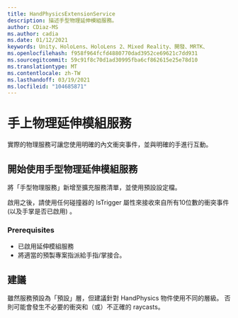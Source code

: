 ```yaml
---
title: HandPhysicsExtensionService
description: 描述手型物理延伸模組服務。
author: CDiaz-MS
ms.author: cadia
ms.date: 01/12/2021
keywords: Unity、HoloLens、HoloLens 2、Mixed Reality、開發、MRTK、
ms.openlocfilehash: f958f964fcfd4880770dad3952ce69621c7dd931
ms.sourcegitcommit: 59c91f8c70d1ad30995fba6cf862615e25e78d10
ms.translationtype: MT
ms.contentlocale: zh-TW
ms.lasthandoff: 03/19/2021
ms.locfileid: "104685871"
---
```

# <a name="hand-physics-extension-services"></a>手上物理延伸模組服務

實際的物理服務可讓您使用明確的內文衝突事件，並與明確的手進行互動。

## <a name="getting-started-with-hand-physics-extension-service"></a>開始使用手型物理延伸模組服務

將「手型物理服務」新增至擴充服務清單，並使用預設設定檔。

啟用之後，請使用任何碰撞器的 IsTrigger 屬性來接收來自所有10位數的衝突事件 (以及手掌是否已啟用) 。

### <a name="prerequisites"></a>Prerequisites

- 已啟用延伸模組服務
- 將適當的預製專案指派給手指/掌接合。

## <a name="recommendations"></a>建議

雖然服務預設為「預設」層，但建議針對 HandPhysics 物件使用不同的層級。 否則可能會發生不必要的衝突和（或）不正確的 raycasts。
